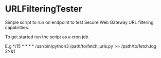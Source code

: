 # URLFilteringTester
Simple script to run on endpoint to test Secure Web Gateway URL filtering capabilities.

To get started run the script as a cron job.

E.g */15 * * * * /usr/bin/python3 /path/to/fetch_urls.py >> /path/to/fetch.log 2>&1
